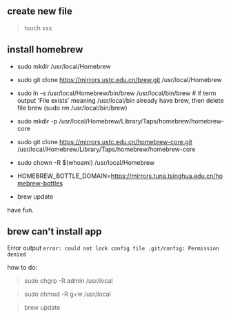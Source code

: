 ## create new file

> touch xxx

## install homebrew

- sudo mkdir /usr/local/Homebrew

- sudo git clone https://mirrors.ustc.edu.cn/brew.git /usr/local/Homebrew

- sudo ln -s /usr/local/Homebrew/bin/brew /usr/local/bin/brew # if term output 'File exists' meaning /usr/local/bin already have brew, then delete file brew (sudo rm /usr/local/bin/brew)

- sudo mkdir -p /usr/local/Homebrew/Library/Taps/homebrew/homebrew-core

- sudo git clone https://mirrors.ustc.edu.cn/homebrew-core.git /usr/local/Homebrew/Library/Taps/homebrew/homebrew-core

- sudo chown -R $(whoami) /usr/local/Homebrew

- HOMEBREW_BOTTLE_DOMAIN=https://mirrors.tuna.tsinghua.edu.cn/homebrew-bottles

- brew update

have fun.


## brew can't install app

Error output `error: could not lock config file .git/config: Permission denied`

how to do: 

> sudo chgrp -R admin /usr/local

> sudo chmod -R g+w /usr/local

> brew update

